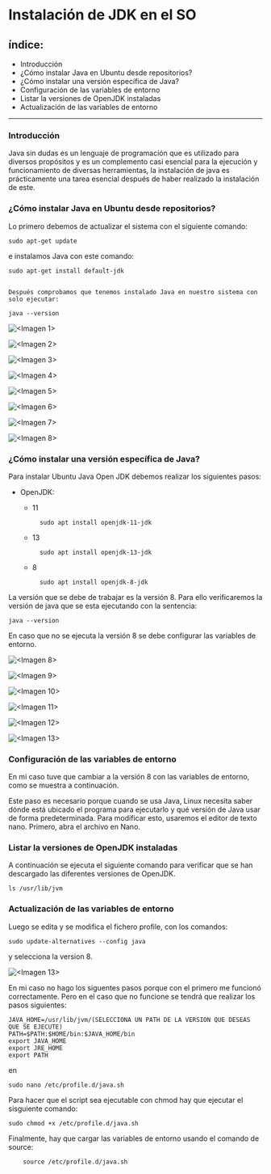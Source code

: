 # Instalación de JDK en el SO
## índice:
- Introducción
- ¿Cómo instalar Java en Ubuntu desde repositorios?
- ¿Cómo instalar una versión específica de Java?
- Configuración de las variables de entorno
- Listar la versiones de OpenJDK instaladas
- Actualización de las variables de entorno
---
### Introducción
Java sin dudas es un lenguaje de programación que es utilizado para diversos propósitos y es un complemento casi esencial para la ejecución y funcionamiento de diversas herramientas, la instalación de java es prácticamente una tarea esencial después de haber realizado la instalación de este.

### ¿Cómo instalar Java en Ubuntu desde repositorios?
Lo primero debemos de actualizar el sistema con el siguiente comando:

    sudo apt-get update
e instalamos Java con este comando:

    sudo apt-get install default-jdk


    Después comprobamos que tenemos instalado Java en nuestro sistema con solo ejecutar:

    java --version

![<Imagen 1>](<https://github.com/Yaamiilaa/entornos-desarrollo/blob/main/Tareas/Tarea6/img/Captura%201.png>)

![<Imagen 2>](<https://github.com/Yaamiilaa/entornos-desarrollo/blob/main/Tareas/Tarea6/img/captura%202.png>)

![<Imagen 3>](<https://github.com/Yaamiilaa/entornos-desarrollo/blob/main/Tareas/Tarea6/img/Captura%203.png>)

![<Imagen 4>](<https://github.com/Yaamiilaa/entornos-desarrollo/blob/main/Tareas/Tarea6/img/Captura%204.png>)

![<Imagen 5>](<https://github.com/Yaamiilaa/entornos-desarrollo/blob/main/Tareas/Tarea6/img/Captura%205.png>)

![<Imagen 6>](<https://github.com/Yaamiilaa/entornos-desarrollo/blob/main/Tareas/Tarea6/img/Captura%206.png>)

![<Imagen 7>](<https://github.com/Yaamiilaa/entornos-desarrollo/blob/main/Tareas/Tarea6/img/Captura%207.png>)

![<Imagen 8>](<https://github.com/Yaamiilaa/entornos-desarrollo/blob/main/Tareas/Tarea6/img/Captura%208.png>)

### ¿Cómo instalar una versión específica de Java?
Para instalar Ubuntu Java Open JDK debemos realizar los siguientes pasos:
- OpenJDK: 
    - 11

            sudo apt install openjdk-11-jdk
    - 13
    
            sudo apt install openjdk-13-jdk
    - 8
            
            sudo apt install openjdk-8-jdk
La versión que se debe de trabajar es la versión 8. Para ello verificaremos la versión de java que se esta ejecutando con la sentencia:

    java --version    
En caso que no se ejecuta la versión 8 se debe configurar las variables de entorno.

![<Imagen 8>](<https://github.com/Yaamiilaa/entornos-desarrollo/blob/main/Tareas/Tarea6/img/Captura%208.png>)

![<Imagen 9>](<https://github.com/Yaamiilaa/entornos-desarrollo/blob/main/Tareas/Tarea6/img/Captura%209.png>)

![<Imagen 10>](<https://github.com/Yaamiilaa/entornos-desarrollo/blob/main/Tareas/Tarea6/img/Captura%2010.png>)

![<Imagen 11>](<https://github.com/Yaamiilaa/entornos-desarrollo/blob/main/Tareas/Tarea6/img/Captura%2011.png>)

![<Imagen 12>](<https://github.com/Yaamiilaa/entornos-desarrollo/blob/main/Tareas/Tarea6/img/Captura%2012.png>)

![<Imagen 13>](<https://github.com/Yaamiilaa/entornos-desarrollo/blob/main/Tareas/Tarea6/img/Captura%2013.png>)

###  Configuración de las variables de entorno
En mi caso tuve que cambiar a la versión 8 con las variables de entorno, como se muestra a continuación. 

Este paso es necesario porque cuando se usa Java, Linux necesita saber dónde está ubicado el programa para ejecutarlo y qué versión de Java usar de forma predeterminada. Para modificar esto, usaremos el editor de texto nano. Primero, abra el archivo en Nano.
### Listar la versiones de OpenJDK instaladas
A continuación se ejecuta el siguiente comando para verificar que se han descargado las diferentes versiones de OpenJDK.
    
    ls /usr/lib/jvm
### Actualización de las variables de entorno
Luego se edita y se modifica el fichero profile, con los comandos:

    sudo update-alternatives --config java

y selecciona la version 8.

![<Imagen 13>](<https://github.com/Yaamiilaa/entornos-desarrollo/blob/main/Tareas/Tarea6/img/Captura%2013.png>)

En mi caso no hago los siguentes pasos porque con el primero me funcionó correctamente. Pero en el caso que no funcione se tendrá que realizar los pasos siguientes:

    JAVA_HOME=/usr/lib/jvm/(SELECCIONA UN PATH DE LA VERSION QUE DESEAS QUE SE EJECUTE)
    PATH=$PATH:$HOME/bin:$JAVA_HOME/bin
    export JAVA_HOME
    export JRE_HOME
    export PATH
en 
    
    sudo nano /etc/profile.d/java.sh

Para hacer que el script sea ejecutable con chmod hay que ejecutar el sisguiente comando:

    sudo chmod +x /etc/profile.d/java.sh
Finalmente, hay que cargar las variables de entorno usando el comando de source:
        
        source /etc/profile.d/java.sh